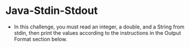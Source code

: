 # Java-Stdin-Stdout
* In this challenge, you must read an integer, a double, and a String from stdin, then print the values according to the instructions in the Output Format section below.
